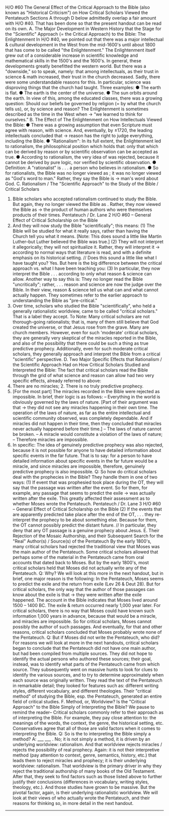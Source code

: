 H/O #60 
The General Effect of the Critical Approach to the Bible (also known as 
"Historical Criticism") on How Critical Scholars Viewed the Pentateuch 
Sections A through D below admittedly overlap a fair amount with H/O #40. 
That has been done so that the present handout can be read on its own. 
A. The Major Development in Western History that the Stage for the 
 "Scientific" Approach (= the Critical Approach) to the Bible: The Enlightenment 
In H/O #40, we pointed out that there was a major intellectual & cultural development in the West from the 
mid-1600's until about 1800 that has come to be called "the Enlightenment." 
The Enlightenment itself grew out of a considerable increase in scientific knowledge and mathematical 
skills in the 1500's and the 1600's. 
In general, these developments greatly benefitted the western world. But there was a "downside," so to 
speak, namely: that among intellectuals, as their trust in science & math increased, their trust in the 
church decreased. Sadly, there were some understandable reasons for this. In particular, science was 
disproving things that the church had taught. Three examples: 
● The earth is flat. 
● The earth is the center of the universe. 
● The sun orbits around the earth. 
In view of this, among the educated classes, there was a growing question: 
Should our beliefs be governed by religion (= by what the church tells us), 
or, by science and reason? 
The Enlightenment is sometimes described as the time in the West when → “we learned to think for 
ourselves.” 
B. The Effect of The Enlightenment on How Intellectuals Viewed the Bible: 
● There was a growing assumption that even Scripture must agree with reason, with science. 
And, eventually, by ±1720, the leading intellectuals concluded that → reason has the right to judge 
everything, including the Bible. 
● "Rationalism": In its full extent, the Enlightenment led to rationalism, the philosophical position 
which holds that: 
only that which can be derived by reason or by scientific observation can be accepted as true. 
● According to rationalism, the very idea of <revelation from God> was rejected, because it cannot be 
derived by pure logic, nor verified by scientific observation. 
● Definition: A "rationalist" is . . . a person who believes in rationalism. 
● So for rationalists, the Bible was no longer viewed as <authoritative revelation from God>; it was no 
longer viewed as "God's word to man." Rather, they say the Bible is → man's word about God. 
C. Rationalism / The "Scientific Approach" to the Study of the Bible / Critical Scholars 
1. Bible scholars who accepted rationalism continued to study the Bible. But again, they no longer 
viewed the Bible as <revelation from God>. Rather, they now viewed the Bible as → the product of 
human authors who were themselves products of their times. 
Pentateuch / Dr. Lane 2 H/O #60 – General Effect of Critical Scholarship on the Bible 
2. And they will now study the Bible "scientifically"; this means: 
(1) The Bible will be studied for what it really says, rather than having the Church tell you what it 
means. [Note: This does sound a little like Martin Luther–but Luther believed the Bible was true.]
(2) They will not interpret it allegorically; they will not spiritualize it. 
Rather, they will interpret it → according to normal ways that literature is read, and with a definite 
emphasis on its historical setting. // Does this sound a little like what I have taught you? Yes. 
But here is the big difference between the critical approach vs. what I have been teaching you: 
(3) In particular, they now interpret the Bible . . . according to only what reason & science can allow. 
Another way to say this is: They no longer read the Bible "uncritically"; rather, . . . reason and 
science are now the judge over the Bible. In their view, reason & science tell us what can and 
what cannot actually happen. They sometimes refer to the earlier approach to understanding the 
Bible as "pre-critical." 
3. Over time, scholars who studied the Bible "scientifically", who held a generally rationalistic worldview, 
came to be called "critical scholars." That is a label they accept. 
 To Note: 
Many critical scholars are not thorough-going rationalists; that is, many of them still believe that 
God created the universe, or that Jesus rose from the grave. Many are church members. 
However, even for such 'moderate' critical scholars, they are generally very skeptical of the 
miracles reported in the Bible, and also of the possibility that there could be such a thing as true 
predictive prophecy. Additionally, even for such moderate critical scholars, they generally 
approach and interpret the Bible from a critical "scientific" perspective. 
D. Two Major Specific Effects that Rationalism / the Scientific Approach Had on How 
 Critical Scholars Studied and Interpreted the Bible:
The fact that critical scholars read the Bible through the grid of what science and reason can allow had 
two very specific effects, already referred to above: 
1. There are no miracles; 2. There is no truly predictive prophecy. 
1. [For the most part] The miracles recorded in the Bible were rejected as impossible. 
In brief, their logic is as follows: 
– Everything in the world is obviously governed by the laws of nature.
[Part of their argument was that → they did not see any miracles happening in their own 
time. The operation of the laws of nature, as far as the entire intellectual and scientific 
community observed, was completely dependable. And if miracles did not happen in 
their time, then they concluded that miracles never actually happened before their time.] 
– The laws of nature cannot be broken. 
– A miracle would constitute a violation of the laws of nature;
– Therefore miracles are impossible. 
2. In specific: The idea of genuinely predictive prophecy was also rejected, because it is not 
possible for anyone to have detailed information about specific events in the far future. That is to 
say: for a person to have detailed information about specific events in the far future would be a 
miracle, and since miracles are impossible, therefore, genuinely predictive prophecy is also 
impossible. 
Q: So how do critical scholars deal with the prophecies in the Bible? 
 They handle them in one of two ways: 
(1) If event that was prophesied took place during the OT, they will say that the passage was written 
after the event. So for them, for example, any passage that seems to predict the exile → was 
actually written after the exile. This greatly affected their assessment as to whether Moses wrote 
the Pentateuch. 
Pentateuch / Dr. Lane 3 H/O #60 – General Effect of Critical Scholarship on the Bible 
(2) If the events that are apparently predicted take place after the end of the OT, . . . they re-interpret 
the prophecy to be about something else. Because for them, the OT cannot possibly predict the
distant future. // In particular, they deny that any OT passage is a genuine prophecy about Jesus. 
E. Their Rejection of the Mosaic Authorship, and their Subsequent Search for 
 the "Real" Author(s) / Source(s) of the Pentateuch 
By the early 1800's, many critical scholars had rejected the traditional view that Moses was the main 
author of the Pentateuch. Some critical scholars allowed that perhaps some of the material in the 
Pentateuch came from oral accounts that dated back to Moses. But by the early 1800's, most critical 
scholars held that Moses did not actually write any of the Pentateuch. 
Q: Why? 
We will look at this more in the next handout, but in brief, one major reason is the following: 
In the Pentateuch, Moses seems to predict the exile and the return from exile (Lev 26 & Deut 28). 
But for critical scholars, the only way that the author of those passages can know about the exile is 
that → they were written after the exile happened.
The account in the Bible indicates that Moses lived around 1500 – 1400 BC. The exile & return 
occurred nearly 1,000 year later. For critical scholars, there is no way that Moses could have known 
such information 1,000 years in advance, because that would be a miracle, and miracles are
impossible. So for critical scholars, Moses cannot possibly the author of such passages. And 
eventually, for that and other reasons, critical scholars concluded that Moses probably wrote none 
of the Pentateuch. 
Q: But if Moses did not write the Pentateuch, who did? 
For reasons we will look at more in the next handouts, critical scholars began to conclude that the 
Pentateuch did not have one main author, but had been compiled from multiple sources. They did 
not hope to identify the actual persons who authored these sources; their goal, instead, was to identify 
what parts of the Pentateuch came from which source. They subsequently went on massive hunts to 
look for clues to identify the various sources, and to try to determine approximately when each source 
was originally written. They read the text of the Pentateuch in remarkable detail; they looked for 
features such as: different writing styles, different vocabulary, and different theologies. 
Their "critical method" of studying the Bible, esp. the Pentateuch, generated an entire field of critical studies. 
F. Method, or, Worldview? 
 Is the "Critical Approach" to the Bible Simply <a Method> of Interpreting the Bible? 
We pause to remind the reader– 
Critical scholars commonly refer to their approach as <the critical method> of interpreting the Bible. 
For example, they pay close attention to: the meanings of the words, the context, the genre, the historical 
setting, etc. Conservatives agree that all of those are valid factors when it comes to interpreting the Bible. 
Q: So is the <critical approach> to interpreting the Bible simply a method? A: ___ ___ . 
No; it is not simply a method, it is driven by an underlying worldview: rationalism. 
And that worldview rejects miracles / rejects the possibility of real prophecy.
Again: it is not their interpretive method (pay attention to context, genre, semantics, history, etc.) that 
leads them to reject miracles and prophecy; it is their underlying worldview: rationalism. 
That worldview is the primary driver in why they reject the traditional authorship of many books of the 
Old Testament. After that, they seek to find factors such as those listed above to further justify their 
conclusions (differences in vocabulary, writing styles, theology, etc.). And those studies have grown 
to be massive. But the pivotal factor, again, is their underlying rationalistic worldview. 
We will look at their views of who actually wrote the Pentateuch, and their reasons for thinking so, in more 
detail in the next handout. 
* * * * * 

